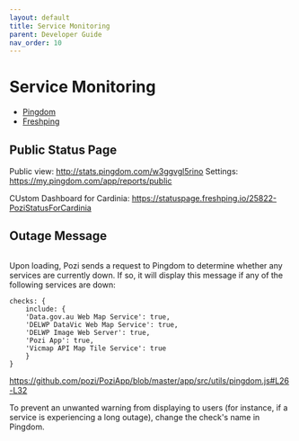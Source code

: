```yaml
---
layout: default
title: Service Monitoring
parent: Developer Guide
nav_order: 10
---
```


# Service Monitoring

* [Pingdom](https://my.pingdom.com/app/3/home)
* [Freshping](https://pozi.freshping.io/dashboard)

## Public Status Page

Public view: http://stats.pingdom.com/w3ggvgl5rino
Settings: https://my.pingdom.com/app/reports/public

CUstom Dashboard for Cardinia: https://statuspage.freshping.io/25822-PoziStatusForCardinia

## Outage Message

<img src="../img/pingdom-outage-notification.png" alt="" style="zoom:50%;" />

Upon loading, Pozi sends a request to Pingdom to determine whether any services are currently down. If so, it will display this message if any of the following services are down:

```
checks: {
    include: {
    'Data.gov.au Web Map Service': true,
    'DELWP DataVic Web Map Service': true,
    'DELWP Image Web Server': true,
    'Pozi App': true,
    'Vicmap API Map Tile Service': true
    }
}
```

https://github.com/pozi/PoziApp/blob/master/app/src/utils/pingdom.js#L26-L32

To prevent an unwanted warning from displaying to users (for instance, if a service is experiencing a long outage), change the check's name in Pingdom.
